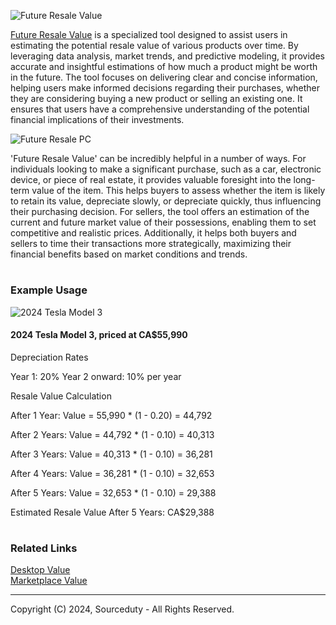 ![Future Resale Value](https://github.com/sourceduty/Future_Resale_Value/assets/123030236/5aa8ca3a-5597-4039-91d5-fc4569c0020d)

[Future Resale Value](https://chatgpt.com/g/g-t1LayiFEX-future-resale-value) is a specialized tool designed to assist users in estimating the potential resale value of various products over time. By leveraging data analysis, market trends, and predictive modeling, it provides accurate and insightful estimations of how much a product might be worth in the future. The tool focuses on delivering clear and concise information, helping users make informed decisions regarding their purchases, whether they are considering buying a new product or selling an existing one. It ensures that users have a comprehensive understanding of the potential financial implications of their investments.

![Future Resale PC](https://github.com/sourceduty/Future_Resale_Value/assets/123030236/28c09414-d453-408b-89a3-6146f82ac54d)

'Future Resale Value' can be incredibly helpful in a number of ways. For individuals looking to make a significant purchase, such as a car, electronic device, or piece of real estate, it provides valuable foresight into the long-term value of the item. This helps buyers to assess whether the item is likely to retain its value, depreciate slowly, or depreciate quickly, thus influencing their purchasing decision. For sellers, the tool offers an estimation of the current and future market value of their possessions, enabling them to set competitive and realistic prices. Additionally, it helps both buyers and sellers to time their transactions more strategically, maximizing their financial benefits based on market conditions and trends.

#
### Example Usage

![2024 Tesla Model 3](https://github.com/sourceduty/Future_Resale_Value/assets/123030236/b694aede-9e51-4144-9171-ac4d689a08e0)

#### 2024 Tesla Model 3, priced at CA$55,990

Depreciation Rates

Year 1: 20%
Year 2 onward: 10% per year

Resale Value Calculation

After 1 Year:
Value = 55,990 * (1 - 0.20) = 44,792

After 2 Years:
Value = 44,792 * (1 - 0.10) = 40,313

After 3 Years:
Value = 40,313 * (1 - 0.10) = 36,281

After 4 Years:
Value = 36,281 * (1 - 0.10) = 32,653

After 5 Years:
Value = 32,653 * (1 - 0.10) = 29,388

Estimated Resale Value After 5 Years:
CA$29,388

#
### Related Links

[Desktop Value](https://chat.openai.com/g/g-oNBIuFtkv-desktop-value)
<br>
[Marketplace Value](https://chat.openai.com/g/g-QSn6POMKH-marketplace-value)

***
Copyright (C) 2024, Sourceduty - All Rights Reserved.
